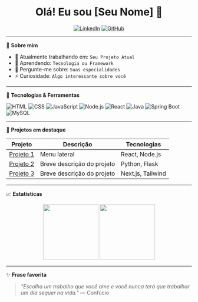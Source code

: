<h1 align="center">Olá! Eu sou [Seu Nome] 👋</h1>

<p align="center">
  <a href="https://www.linkedin.com/in/seu-usuario/" target="_blank"><img alt="LinkedIn" src="https://img.shields.io/badge/LinkedIn-blue?logo=linkedin&style=flat"/></a>
  <a href="https://github.com/seu-usuario"><img alt="GitHub" src="https://img.shields.io/badge/GitHub-black?logo=github&style=flat"/></a>
</p>

---

🎯 **Sobre mim**

- 🔭 Atualmente trabalhando em: `Seu Projeto Atual`
- 🌱 Aprendendo: `Tecnologia ou Framework`
- 💬 Pergunte-me sobre: `Suas especialidades`
- ⚡ Curiosidade: `Algo interessante sobre você`

---

🚀 **Tecnologias & Ferramentas**

![HTML](https://img.shields.io/badge/HTML5-E34F26?logo=html5&logoColor=fff&style=flat)
![CSS](https://img.shields.io/badge/CSS3-1572B6?logo=css3&logoColor=fff&style=flat)
![JavaScript](https://img.shields.io/badge/JavaScript-F7DF1E?logo=javascript&logoColor=000&style=flat)
![Node.js](https://img.shields.io/badge/Node.js-339933?logo=node.js&logoColor=fff&style=flat)
![React](https://img.shields.io/badge/React-61DAFB?logo=react&logoColor=000&style=flat)
![Java](https://img.shields.io/badge/Java-007396?logo=java&logoColor=fff&style=flat)
![Spring Boot](https://img.shields.io/badge/Spring%20Boot-6DB33F?logo=spring-boot&logoColor=fff&style=flat)
![MySQL](https://img.shields.io/badge/MySQL-4479A1?logo=mysql&logoColor=fff&style=flat)

<!-- Adicione mais conforme seu stack -->

---

📂 **Projetos em destaque**

| Projeto | Descrição | Tecnologias |
|--------|------------|-------------|
| [Projeto 1](https://github.com/felipoza/menu-lateral) | Menu lateral | React, Node.js |
| [Projeto 2](https://github.com/seu-usuario/projeto2) | Breve descrição do projeto | Python, Flask |
| [Projeto 3](https://github.com/seu-usuario/projeto3) | Breve descrição do projeto | Next.js, Tailwind |

---

📈 **Estatísticas**

<p align="center">
  <img height="150em" src="https://github-readme-stats.vercel.app/api?username=seu-usuario&show_icons=true&theme=tokyonight"/>
  <img height="150em" src="https://github-readme-stats.vercel.app/api/top-langs/?username=seu-usuario&layout=compact&theme=tokyonight"/>
</p>

---

✨ **Frase favorita**

> _"Escolha um trabalho que você ame e você nunca terá que trabalhar um dia sequer na vida."_ — Confúcio
